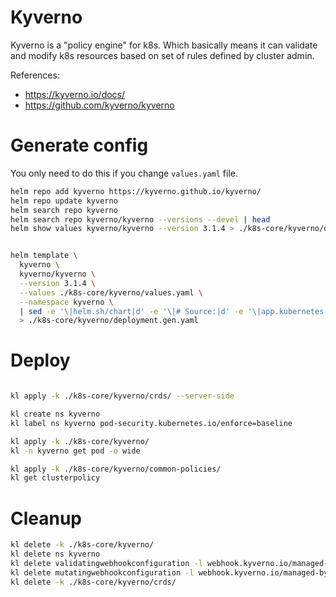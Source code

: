 
# Kyverno

Kyverno is a "policy engine" for k8s.
Which basically means it can validate and modify k8s resources
based on set of rules defined by cluster admin.

References:
- https://kyverno.io/docs/
- https://github.com/kyverno/kyverno

# Generate config

You only need to do this if you change `values.yaml` file.

```bash
helm repo add kyverno https://kyverno.github.io/kyverno/
helm repo update kyverno
helm search repo kyverno
helm search repo kyverno/kyverno --versions --devel | head
helm show values kyverno/kyverno --version 3.1.4 > ./k8s-core/kyverno/default-values.yaml
```

```bash

helm template \
  kyverno \
  kyverno/kyverno \
  --version 3.1.4 \
  --values ./k8s-core/kyverno/values.yaml \
  --namespace kyverno \
  | sed -e '\|helm.sh/chart|d' -e '\|# Source:|d' -e '\|app.kubernetes.io/managed-by: Helm|d' -e '\|app.kubernetes.io/instance:|d' -e '\|app.kubernetes.io/version|d' \
  > ./k8s-core/kyverno/deployment.gen.yaml

```

# Deploy

```bash

kl apply -k ./k8s-core/kyverno/crds/ --server-side

kl create ns kyverno
kl label ns kyverno pod-security.kubernetes.io/enforce=baseline

kl apply -k ./k8s-core/kyverno/
kl -n kyverno get pod -o wide

kl apply -k ./k8s-core/kyverno/common-policies/
kl get clusterpolicy

```

# Cleanup

```bash
kl delete -k ./k8s-core/kyverno/
kl delete ns kyverno
kl delete validatingwebhookconfiguration -l webhook.kyverno.io/managed-by=kyverno
kl delete mutatingwebhookconfiguration -l webhook.kyverno.io/managed-by=kyverno
kl delete -k ./k8s-core/kyverno/crds/
```
